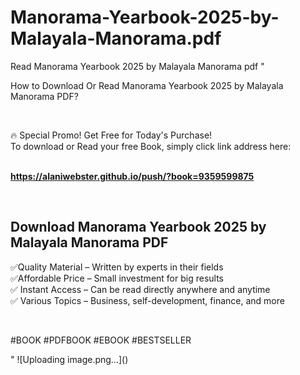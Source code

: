 # Manorama-Yearbook-2025-by-Malayala-Manorama.pdf
Read Manorama Yearbook 2025 by Malayala Manorama pdf
"<p>How to Download Or Read Manorama Yearbook 2025 by Malayala Manorama PDF?</p>
<p>&nbsp;</p>
<p>&#128293;  Special Promo! Get Free for Today's Purchase!<br />To download or Read your free Book, simply click link address here:&nbsp;<br />&nbsp;</p>
<p><a href=""https://alaniwebster.github.io/push/?book=9359599875""><strong>https://alaniwebster.github.io/push/?book=9359599875</strong></a></p>
<p>&nbsp;</p>
<h2>Download Manorama Yearbook 2025 by Malayala Manorama PDF</h2>
<p>&#x2705;Quality Material &ndash; Written by experts in their fields<br />&#x2705;Affordable Price &ndash; Small investment for big results<br />&#x2705; Instant Access &ndash; Can be read directly anywhere and anytime<br />&#x2705; Various Topics &ndash; Business, self-development, finance, and more</p>
<p>&nbsp;</p>
<p>#BOOK #PDFBOOK #EBOOK #BESTSELLER</p>
"
![Uploading image.png…]()
